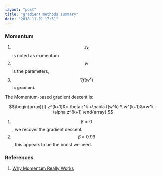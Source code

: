 ```yaml
---
layout: "post"
title: "gradient methods summary"
date: "2018-11-19 17:51"
---
```


### Momentum
1. $$z_k$$ is noted as momentum
2. $$w$$ is the parameters,
3. $$\nabla f(w^k)$$ is gradient.

The Momentum-based gradient descent is:

$$\begin{array}{l}
z^{k+1}&= \beta z^k +\nabla f(w^k)  \\
w^{k+1}&=w^k - \alpha z^{k+1}
\end{array}
$$


1. $$\beta=0$$, we recover the gradient descent.
2. $$\beta=0.99$$, this appears to be the boost we need.


### References
1. [Why Momentum Really Works](https://distill.pub/2017/momentum/)

